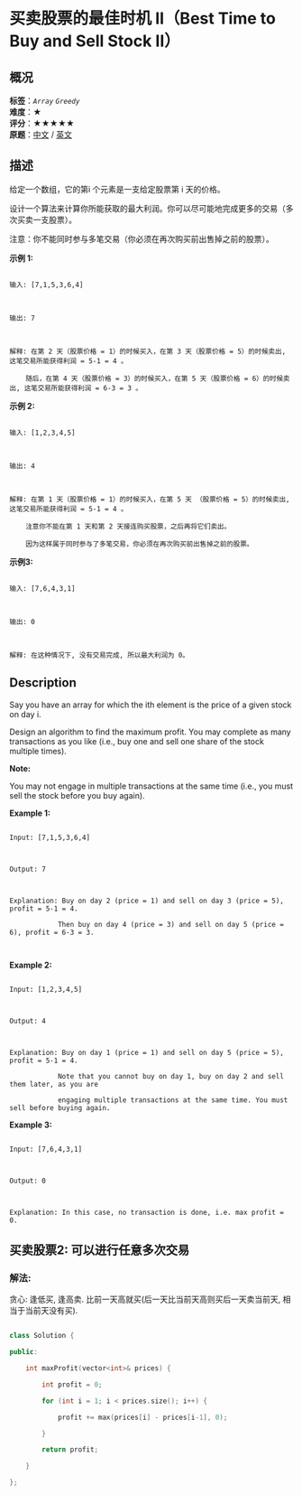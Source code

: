 # 买卖股票的最佳时机 II（Best Time to Buy and Sell Stock II）
## 概况
**标签**：*`Array`*  *`Greedy`*<br>
**难度**：★<br>
**评分**：★★★★★<br>
**原题**：[中文](https://leetcode-cn.com/problems/best-time-to-buy-and-sell-stock-ii) / [英文](https://leetcode.com/problems/best-time-to-buy-and-sell-stock-ii)
## 描述

给定一个数组，它的第i 个元素是一支给定股票第 i 天的价格。



设计一个算法来计算你所能获取的最大利润。你可以尽可能地完成更多的交易（多次买卖一支股票）。



注意：你不能同时参与多笔交易（你必须在再次购买前出售掉之前的股票）。



**示例 1:**

```

输入: [7,1,5,3,6,4]



输出: 7



解释: 在第 2 天（股票价格 = 1）的时候买入，在第 3 天（股票价格 = 5）的时候卖出, 这笔交易所能获得利润 = 5-1 = 4 。

    随后，在第 4 天（股票价格 = 3）的时候买入，在第 5 天（股票价格 = 6）的时候卖出, 这笔交易所能获得利润 = 6-3 = 3 。

```





**示例 2:**

```

输入: [1,2,3,4,5]



输出: 4



解释: 在第 1 天（股票价格 = 1）的时候买入，在第 5 天 （股票价格 = 5）的时候卖出, 这笔交易所能获得利润 = 5-1 = 4 。

    注意你不能在第 1 天和第 2 天接连购买股票，之后再将它们卖出。

    因为这样属于同时参与了多笔交易，你必须在再次购买前出售掉之前的股票。

```





**示例3:**

```

输入: [7,6,4,3,1]



输出: 0



解释: 在这种情况下, 没有交易完成, 所以最大利润为 0。

```



## Description

Say you have an array for which the ith element is the price of a given stock on day i.



Design an algorithm to find the maximum profit. You may complete as many transactions as you like (i.e., buy one and sell one share of the stock multiple times).



**Note:**

 You may not engage in multiple transactions at the same time (i.e., you must sell the stock before you buy again).



**Example 1:**

```

Input: [7,1,5,3,6,4]



Output: 7



Explanation: Buy on day 2 (price = 1) and sell on day 3 (price = 5), profit = 5-1 = 4.

            Then buy on day 4 (price = 3) and sell on day 5 (price = 6), profit = 6-3 = 3.



```



**Example 2:**

```

Input: [1,2,3,4,5]



Output: 4



Explanation: Buy on day 1 (price = 1) and sell on day 5 (price = 5), profit = 5-1 = 4.

            Note that you cannot buy on day 1, buy on day 2 and sell them later, as you are

            engaging multiple transactions at the same time. You must sell before buying again.

```





**Example 3:**

```

Input: [7,6,4,3,1]



Output: 0



Explanation: In this case, no transaction is done, i.e. max profit = 0.

```





## 买卖股票2: 可以进行任意多次交易

### 解法:

贪心: 逢低买, 逢高卖. 比前一天高就买(后一天比当前天高则买后一天卖当前天, 相当于当前天没有买).

```c++

class Solution {

public:

    int maxProfit(vector<int>& prices) {

        int profit = 0;

        for (int i = 1; i < prices.size(); i++) {

            profit += max(prices[i] - prices[i-1], 0);

        }

        return profit;        

    }

};

```